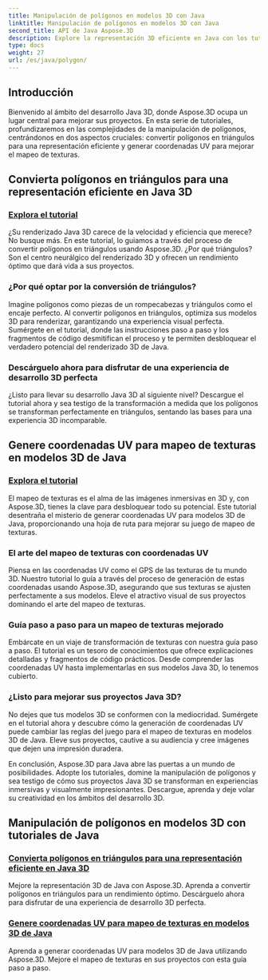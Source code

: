 ```yaml
---
title: Manipulación de polígonos en modelos 3D con Java
linktitle: Manipulación de polígonos en modelos 3D con Java
second_title: API de Java Aspose.3D
description: Explore la representación 3D eficiente en Java con los tutoriales de Aspose.3D. Convierta polígonos en triángulos y genere coordenadas UV para un rendimiento óptimo y un mapeo de texturas mejorado.
type: docs
weight: 27
url: /es/java/polygon/
---
```

## Introducción

Bienvenido al ámbito del desarrollo Java 3D, donde Aspose.3D ocupa un lugar central para mejorar sus proyectos. En esta serie de tutoriales, profundizaremos en las complejidades de la manipulación de polígonos, centrándonos en dos aspectos cruciales: convertir polígonos en triángulos para una representación eficiente y generar coordenadas UV para mejorar el mapeo de texturas.

## Convierta polígonos en triángulos para una representación eficiente en Java 3D

### [Explora el tutorial](./convert-polygons-triangles/)

¿Su renderizado Java 3D carece de la velocidad y eficiencia que merece? No busque más. En este tutorial, lo guiamos a través del proceso de convertir polígonos en triángulos usando Aspose.3D. ¿Por qué triángulos? Son el centro neurálgico del renderizado 3D y ofrecen un rendimiento óptimo que dará vida a sus proyectos.

### ¿Por qué optar por la conversión de triángulos?

Imagine polígonos como piezas de un rompecabezas y triángulos como el encaje perfecto. Al convertir polígonos en triángulos, optimiza sus modelos 3D para renderizar, garantizando una experiencia visual perfecta. Sumérgete en el tutorial, donde las instrucciones paso a paso y los fragmentos de código desmitifican el proceso y te permiten desbloquear el verdadero potencial del renderizado 3D de Java.

### Descárguelo ahora para disfrutar de una experiencia de desarrollo 3D perfecta

¿Listo para llevar su desarrollo Java 3D al siguiente nivel? Descargue el tutorial ahora y sea testigo de la transformación a medida que los polígonos se transforman perfectamente en triángulos, sentando las bases para una experiencia 3D incomparable.

## Genere coordenadas UV para mapeo de texturas en modelos 3D de Java

### [Explora el tutorial](./generate-uv-coordinates/)

El mapeo de texturas es el alma de las imágenes inmersivas en 3D y, con Aspose.3D, tienes la clave para desbloquear todo su potencial. Este tutorial desentraña el misterio de generar coordenadas UV para modelos 3D de Java, proporcionando una hoja de ruta para mejorar su juego de mapeo de texturas.

### El arte del mapeo de texturas con coordenadas UV

Piensa en las coordenadas UV como el GPS de las texturas de tu mundo 3D. Nuestro tutorial lo guía a través del proceso de generación de estas coordenadas usando Aspose.3D, asegurando que sus texturas se ajusten perfectamente a sus modelos. Eleve el atractivo visual de sus proyectos dominando el arte del mapeo de texturas.

### Guía paso a paso para un mapeo de texturas mejorado

Embárcate en un viaje de transformación de texturas con nuestra guía paso a paso. El tutorial es un tesoro de conocimientos que ofrece explicaciones detalladas y fragmentos de código prácticos. Desde comprender las coordenadas UV hasta implementarlas en sus modelos Java 3D, lo tenemos cubierto.

### ¿Listo para mejorar sus proyectos Java 3D?

No dejes que tus modelos 3D se conformen con la mediocridad. Sumérgete en el tutorial ahora y descubre cómo la generación de coordenadas UV puede cambiar las reglas del juego para el mapeo de texturas en modelos 3D de Java. Eleve sus proyectos, cautive a su audiencia y cree imágenes que dejen una impresión duradera.

En conclusión, Aspose.3D para Java abre las puertas a un mundo de posibilidades. Adopte los tutoriales, domine la manipulación de polígonos y sea testigo de cómo sus proyectos Java 3D se transforman en experiencias inmersivas y visualmente impresionantes. Descargue, aprenda y deje volar su creatividad en los ámbitos del desarrollo 3D.
## Manipulación de polígonos en modelos 3D con tutoriales de Java
### [Convierta polígonos en triángulos para una representación eficiente en Java 3D](./convert-polygons-triangles/)
Mejore la representación 3D de Java con Aspose.3D. Aprenda a convertir polígonos en triángulos para un rendimiento óptimo. Descárguelo ahora para disfrutar de una experiencia de desarrollo 3D perfecta.
### [Genere coordenadas UV para mapeo de texturas en modelos 3D de Java](./generate-uv-coordinates/)
Aprenda a generar coordenadas UV para modelos 3D de Java utilizando Aspose.3D. Mejore el mapeo de texturas en sus proyectos con esta guía paso a paso.